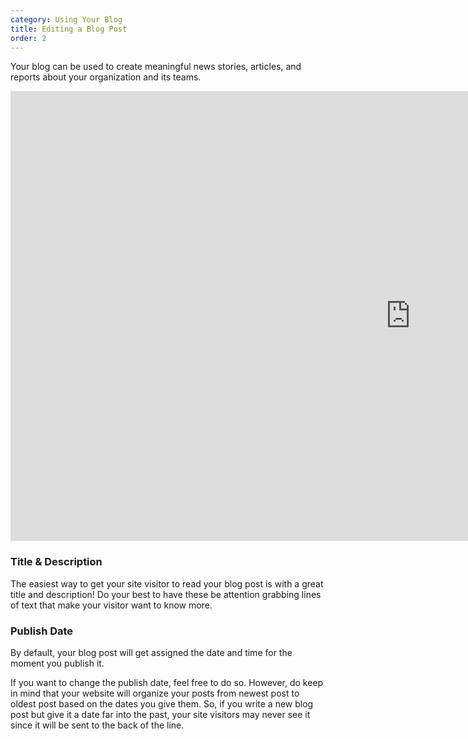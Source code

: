 ```yaml
---
category: Using Your Blog
title: Editing a Blog Post
order: 2
---
```

Your blog can be used to create meaningful news stories, articles, and reports about your organization and its teams.

<iframe width="1280" height="720" src="https://www.youtube.com/embed/ScMzIvxBSi4" frameborder="0" allow="accelerometer; autoplay; encrypted-media; gyroscope; picture-in-picture" allowfullscreen></iframe>

### Title & Description

The easiest way to get your site visitor to read your blog post is with a great title and description! Do your best to have these be attention grabbing lines of text that make your visitor want to know more.

### Publish Date

By default, your blog post will get assigned the date and time for the moment you publish it.

If you want to change the publish date, feel free to do so. However, do keep in mind that your website will organize your posts from newest post to oldest post based on the dates you give them. So, if you write a new blog post but give it a date far into the past, your site visitors may never see it since it will be sent to the back of the line.